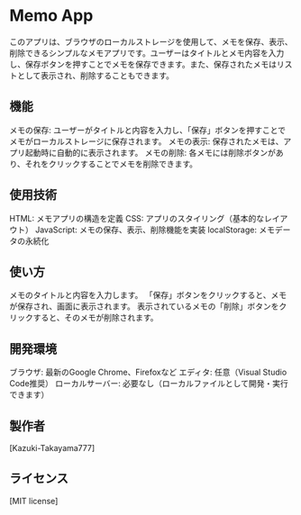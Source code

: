 # Memo App
このアプリは、ブラウザのローカルストレージを使用して、メモを保存、表示、削除できるシンプルなメモアプリです。ユーザーはタイトルとメモ内容を入力し、保存ボタンを押すことでメモを保存できます。また、保存されたメモはリストとして表示され、削除することもできます。

## 機能
メモの保存: ユーザーがタイトルと内容を入力し、「保存」ボタンを押すことでメモがローカルストレージに保存されます。
メモの表示: 保存されたメモは、アプリ起動時に自動的に表示されます。
メモの削除: 各メモには削除ボタンがあり、それをクリックすることでメモを削除できます。

## 使用技術
HTML: メモアプリの構造を定義
CSS: アプリのスタイリング（基本的なレイアウト）
JavaScript: メモの保存、表示、削除機能を実装
localStorage: メモデータの永続化

## 使い方
メモのタイトルと内容を入力します。
「保存」ボタンをクリックすると、メモが保存され、画面に表示されます。
表示されているメモの「削除」ボタンをクリックすると、そのメモが削除されます。

## 開発環境
ブラウザ: 最新のGoogle Chrome、Firefoxなど
エディタ: 任意（Visual Studio Code推奨）
ローカルサーバー: 必要なし（ローカルファイルとして開発・実行できます）

## 製作者
[Kazuki-Takayama777]

## ライセンス
[MIT license]



